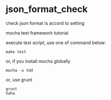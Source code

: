 # json_format_check

check json format is accord to setting 

mocha test framework tutorial


execute test script, use one of command below:

```
make test
```

or, if you install mocha globally 
```
mocha -u tdd 
```

or, use grunt
```
grunt
haha
```

